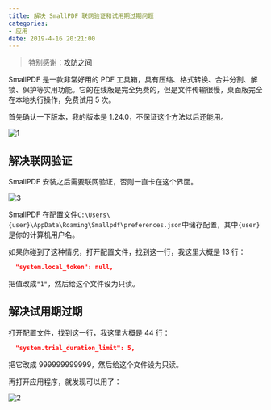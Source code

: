```yaml
---
title: 解决 SmallPDF 联网验证和试用期过期问题
categories:
- 应用
date: 2019-4-16 20:21:00
---
```


> 特别感谢：[攻防之间](https://www.52pojie.cn/thread-899911-1-1.html)

SmallPDF 是一款非常好用的 PDF 工具箱，具有压缩、格式转换、合并分割、解锁、保护等实用功能。它的在线版是完全免费的，但是文件传输很慢，桌面版完全在本地执行操作，免费试用 5 次。

首先确认一下版本，我的版本是 1.24.0，不保证这个方法以后还能用。

![1](https://ws1.sinaimg.cn/large/841aea59ly1g24qpwzg00j20a60950sq.jpg)

<!-- more -->

## 解决联网验证

SmallPDF 安装之后需要联网验证，否则一直卡在这个界面。

![3](https://ws1.sinaimg.cn/large/841aea59ly1g24qqhygp7j20mo0gmjrx.jpg)

SmallPDF 在配置文件`C:\Users\{user}\AppData\Roaming\Smallpdf\preferences.json`中储存配置，其中`{user}`是你的计算机用户名。

如果你碰到了这种情况，打开配置文件，找到这一行，我这里大概是 13 行：

```json
  "system.local_token": null,
```

把值改成`"1"`，然后给这个文件设为只读。

## 解决试用期过期

打开配置文件，找到这一行，我这里大概是 44 行：

```json
  "system.trial_duration_limit": 5,
```

把它改成 999999999999，然后给这个文件设为只读。

再打开应用程序，就发现可以用了：

![2](https://ws1.sinaimg.cn/large/841aea59ly1g24qqoqd3lj20ma0ge3z5.jpg)

